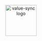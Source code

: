 <p align="center">
	<a href="http://malyutinegor.github.io/value-sync/">
		<img width="100" 
			title="value-sync logo"
			src="http://malyutinegor.github.io/value-sync/1.svg">
	</a>
</p>
